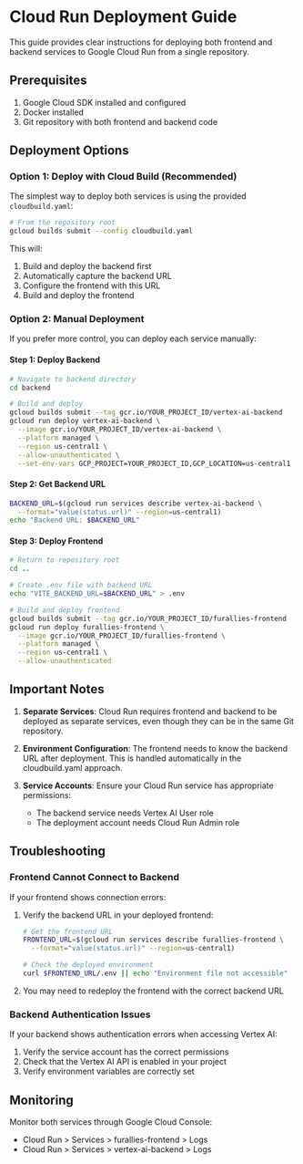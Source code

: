 
# Cloud Run Deployment Guide

This guide provides clear instructions for deploying both frontend and backend services to Google Cloud Run from a single repository.

## Prerequisites

1. Google Cloud SDK installed and configured
2. Docker installed
3. Git repository with both frontend and backend code

## Deployment Options

### Option 1: Deploy with Cloud Build (Recommended)

The simplest way to deploy both services is using the provided `cloudbuild.yaml`:

```bash
# From the repository root
gcloud builds submit --config cloudbuild.yaml
```

This will:
1. Build and deploy the backend first
2. Automatically capture the backend URL
3. Configure the frontend with this URL
4. Build and deploy the frontend

### Option 2: Manual Deployment

If you prefer more control, you can deploy each service manually:

#### Step 1: Deploy Backend

```bash
# Navigate to backend directory
cd backend

# Build and deploy
gcloud builds submit --tag gcr.io/YOUR_PROJECT_ID/vertex-ai-backend
gcloud run deploy vertex-ai-backend \
  --image gcr.io/YOUR_PROJECT_ID/vertex-ai-backend \
  --platform managed \
  --region us-central1 \
  --allow-unauthenticated \
  --set-env-vars GCP_PROJECT=YOUR_PROJECT_ID,GCP_LOCATION=us-central1
```

#### Step 2: Get Backend URL

```bash
BACKEND_URL=$(gcloud run services describe vertex-ai-backend \
  --format="value(status.url)" --region=us-central1)
echo "Backend URL: $BACKEND_URL"
```

#### Step 3: Deploy Frontend

```bash
# Return to repository root
cd ..

# Create .env file with backend URL
echo "VITE_BACKEND_URL=$BACKEND_URL" > .env

# Build and deploy frontend
gcloud builds submit --tag gcr.io/YOUR_PROJECT_ID/furallies-frontend
gcloud run deploy furallies-frontend \
  --image gcr.io/YOUR_PROJECT_ID/furallies-frontend \
  --platform managed \
  --region us-central1 \
  --allow-unauthenticated
```

## Important Notes

1. **Separate Services**: Cloud Run requires frontend and backend to be deployed as separate services, even though they can be in the same Git repository.

2. **Environment Configuration**: The frontend needs to know the backend URL after deployment. This is handled automatically in the cloudbuild.yaml approach.

3. **Service Accounts**: Ensure your Cloud Run service has appropriate permissions:
   - The backend service needs Vertex AI User role
   - The deployment account needs Cloud Run Admin role

## Troubleshooting

### Frontend Cannot Connect to Backend

If your frontend shows connection errors:

1. Verify the backend URL in your deployed frontend:
   ```bash
   # Get the frontend URL
   FRONTEND_URL=$(gcloud run services describe furallies-frontend \
     --format="value(status.url)" --region=us-central1)
   
   # Check the deployed environment
   curl $FRONTEND_URL/.env || echo "Environment file not accessible"
   ```

2. You may need to redeploy the frontend with the correct backend URL

### Backend Authentication Issues

If your backend shows authentication errors when accessing Vertex AI:

1. Verify the service account has the correct permissions
2. Check that the Vertex AI API is enabled in your project
3. Verify environment variables are correctly set

## Monitoring

Monitor both services through Google Cloud Console:
- Cloud Run > Services > furallies-frontend > Logs
- Cloud Run > Services > vertex-ai-backend > Logs

